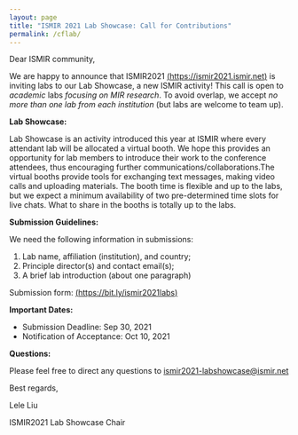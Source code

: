 ```yaml
---
layout: page
title: "ISMIR 2021 Lab Showcase: Call for Contributions"
permalink: /cflab/
---
```


Dear ISMIR community,

We are happy to announce that ISMIR2021 [(https://ismir2021.ismir.net)](https://ismir2021.ismir.net) is inviting labs to our Lab Showcase, a new ISMIR activity! This call is open to _academic_ labs _focusing on MIR research_. To avoid overlap, we accept _no more than one lab from each institution_ (but labs are welcome to team up).

**Lab Showcase:**

Lab Showcase is an activity introduced this year at ISMIR where every attendant lab will be allocated a virtual booth. We hope this provides an opportunity for lab members to introduce their work to the conference attendees, thus encouraging further communications/collaborations.The virtual booths provide tools for exchanging text messages, making video calls and uploading materials. The booth time is flexible and up to the labs, but we expect a minimum availability of two pre-determined time slots for live chats. What to share in the booths is totally up to the labs.

**Submission Guidelines:**

We need the following information in submissions:

1. Lab name, affiliation (institution), and country;
2. Principle director(s) and contact email(s);
3. A brief lab introduction (about one paragraph)

Submission form: [(https://bit.ly/ismir2021labs)](https://bit.ly/ismir2021labs)

**Important Dates:**

- Submission Deadline: Sep 30, 2021
- Notification of Acceptance: Oct 10, 2021

**Questions:**

Please feel free to direct any questions to ismir2021-labshowcase@ismir.net

Best regards,

Lele Liu

ISMIR2021 Lab Showcase Chair
